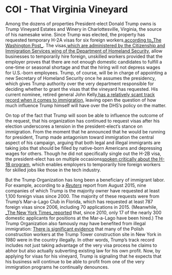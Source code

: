 # COI - **That Virginia Vineyard**

Among the dozens of properties President-elect Donald Trump owns is Trump Vineyard Estates and Winery in Charlottesville, Virginia, the source of his namesake wine. Since Trump was elected, the property has requested temporary H-2A visas for six foreign workers,[according to_The Washington Post_](https://www.washingtonpost.com/local/virginia-politics/trump-vineyard-seeks-labor-department-approval-to-hire-foreign-workers/2016/12/22/f320bea8-c86a-11e6-8bee-54e800ef2a63_story.html?utm_term=.4b5cc33e311f). The visas,[which are administered by the Citizenship and Immigration Services wing of the Department of Homeland Security](https://www.uscis.gov/working-united-states/temporary-workers/h-2a-temporary-agricultural-workers#Employment-Related), allow businesses to temporarily hire foreign, unskilled workers provided that the employer proves that there are not enough domestic candidates to fulfill a one-time or seasonal shortage and that the hiring will not depress wages for U.S.-born employees. Trump, of course, will be in charge of appointing a new Secretary of Homeland Security once he assumes the presidency, which gives Trump authority over the very department responsible for deciding whether to grant the visas that the vineyard has requested. His current nominee, retired general John Kelly,[has a relatively scant track record when it comes to immigration](https://www.washingtonpost.com/world/national-security/retired-marine-gen-john-f-kelly-picked-to-head-department-of-homeland-security/2016/12/07/165472f2-bbe6-11e6-94ac-3d324840106c_story.html?utm_term=.3cba26b87900), leaving open the question of how much influence Trump himself will have over the DHS’s policy on the matter.

On top of the fact that Trump will soon be able to influence the outcome of the request, that his organization has continued to request visas after his election underscores a tension in the president-elect’s stance on immigration. From the moment that he announced that he would be running for president, Trump made antagonism toward immigration the central aspect of his campaign, arguing that both legal and illegal immigrants are taking jobs that should be filled by native-born Americans and depressing wages for others. Though he did not specifically single out the H-2B visa, the president-elect has on multiple occasions[spoken critically about the H-1B program](http://blogs.wsj.com/indiarealtime/2016/03/04/donald-trump-says-hes-changing-on-h-1b-visas/), which enables employers to temporarily hire foreign workers for skilled jobs like those in the tech industry.

  
But the Trump Organization has long been a beneficiary of immigrant labor. For example, according to a [_Reuters_](http://www.reuters.com/article/us-usa-election-trump-exclusive-idUSKCN0Q62RQ20150802) report from August 2015, nine companies of which Trump is the majority owner have requested at least 1,100 foreign visas since 2000. The majority of these requests were from Trump’s Mar-a-Lago Club in Florida, which has requested at least 787 foreign visas since 2006, including 70 applications in 2015. \(Meanwhile, [_The New York Times_reported](http://www.nytimes.com/2016/02/26/us/politics/donald-trump-taps-foreign-work-force-for-his-florida-club.html?_r=2) that, since 2010, only 17 of the nearly 300 domestic applicants for positions at the Mar-a-Lago have been hired.\) The Trump Organization also famously may have benefited from illegal immigration: [There is significant evidence](http://time.com/4465744/donald-trump-undocumented-workers/) that many of the Polish construction workers at the Trump Tower construction site in New York in 1980 were in the country illegally. In other words, Trump’s track record includes not just taking advantage of the very visa process he claims to abhor but also actually subverting existing law for his own profit. Now, by applying for visas for his vineyard, Trump is signaling that he expects that his business will continue to be able to profit from one of the very immigration programs he continually denounces.



